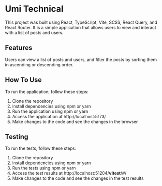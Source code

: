 # Umi Technical
This project was built using React, TypeScript, Vite, SCSS, React Query, and React Router. It is a simple application that allows users to view and interact with a list of posts and users.

## Features
Users can view a list of posts and users, and filter the posts by sorting them in ascending or descending order.

## How To Use
To run the application, follow these steps:
1. Clone the repository
2. Install dependencies using npm or yarn
3. Run the application using npm or yarn
4. Access the application at http://localhost:5173/
5. Make changes to the code and see the changes in the browser

## Testing
To run the tests, follow these steps:
1. Clone the repository
2. Install dependencies using npm or yarn
3. Run the tests using npm or yarn
4. Access the test results at http://localhost:51204/__vitest__/#/
5. Make changes to the code and see the changes in the test results